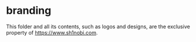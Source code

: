# branding
This folder and all its contents, such as logos and designs, are the exclusive property of https://www.sh1nobi.com.
